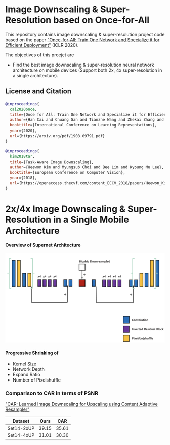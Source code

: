 # Image Downscaling & Super-Resolution based on Once-for-All

This repository contains image downscaling & super-resolution project code based on the paper ["Once-for-All: Train One Network and Specialize it for Efficient Deployment"](https://arxiv.org/abs/1908.09791) (ICLR 2020).

The objectives of this proejct are
* Find the best image downscaling & super-resolution neural network architecture on mobile devices (Support both 2x, 4x super-resolution in a single architecture).

## License and Citation

```BibTex
@inproceedings{
  cai2020once,
  title={Once for All: Train One Network and Specialize it for Efficient Deployment},
  author={Han Cai and Chuang Gan and Tianzhe Wang and Zhekai Zhang and Song Han},
  booktitle={International Conference on Learning Representations},
  year={2020},
  url={https://arxiv.org/pdf/1908.09791.pdf}
}
```

```BibTex
@inproceedings{
  kim2018tar,
  title={Task-Aware Image Downscaling},
  author={Heewon Kim and Myungsub Choi and Bee Lim and Kyoung Mu Lee},
  booktitle={European Conference on Computer Vision},
  year={2018},
  url={https://openaccess.thecvf.com/content_ECCV_2018/papers/Heewon_Kim_Task-Aware_Image_Downscaling_ECCV_2018_paper.pdf}
}
```

# 2x/4x Image Downscaling & Super-Resolution in a Single Mobile Architecture

#### Overview of Supernet Architecture
![img](img_supernet.png)  
#### Progressive Shrinking of
* Kernel Size
* Network Depth
* Expand Ratio
* Number of Pixelshuffle

### Comparison to CAR in terms of PSNR
["CAR: Learned Image Downscaling for Upscaling using Content Adaptive Resampler"](https://arxiv.org/abs/1907.12904)
</ul>
<table>
<thead>
<tr>
<th align="center">Dataset</th>
<th align="center">Ours</th>
<th align="center">CAR</th>
</tr>
</thead>
<tbody>
<tr>
<td align="center">Set14-2xUP</td>
<td align="center">39.15</td>
<td align="center">35.61</td>
</tr>
<tr>
<td align="center">Set14-4xUP</td>
<td align="center">31.01</td>
<td align="center">30.30</td>
</tr> 
</tbody></table>
